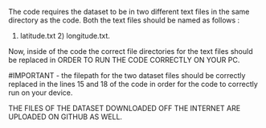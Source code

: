 The code requires the dataset to be in two different text files in the same directory as the code. Both the text files should be named as follows :
1) latitude.txt 2) longitude.txt.

Now, inside of the code the correct file directories for the text files should be replaced in ORDER TO RUN THE CODE CORRECTLY ON YOUR PC.

#IMPORTANT - the filepath for the two dataset files should be correctly replaced in the lines 15 and 18 of the code in order for the code to correctly run on your device.


THE FILES OF THE DATASET DOWNLOADED OFF THE INTERNET ARE UPLOADED ON GITHUB AS WELL.
